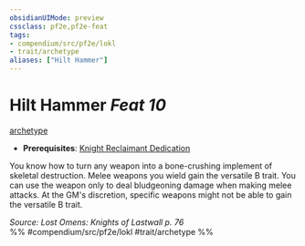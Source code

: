 ```yaml
---
obsidianUIMode: preview
cssclass: pf2e,pf2e-feat
tags:
- compendium/src/pf2e/lokl
- trait/archetype
aliases: ["Hilt Hammer"]
---
```

# Hilt Hammer  *Feat 10*  
[archetype](../../Rules/traits/archetype.md)  

- **Prerequisites**: [Knight Reclaimant Dedication](knight-reclaimant-dedication-locg.md)

You know how to turn any weapon into a bone-crushing implement of skeletal destruction. Melee weapons you wield gain the versatile B trait. You can use the weapon only to deal bludgeoning damage when making melee attacks. At the GM's discretion, specific weapons might not be able to gain the versatile B trait.

*Source: Lost Omens: Knights of Lastwall p. 76*  
%% #compendium/src/pf2e/lokl #trait/archetype %%
